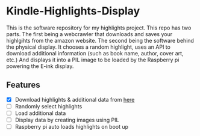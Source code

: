 # Kindle-Highlights-Display
This is the software repository for my highlights project. This repo has two parts. The first being a webcrawler that downloads and saves your highlgihts from the amazon website. The second being the software behind the physical display. It chooses a random highlight, uses an API to download additional information (such as book name, author, cover art, etc.) And displays it into a PIL image to be loaded by the Raspberry pi powering the E-ink display.

## Features

 - [X] Download highlights & additional data from [here](https://read.amazon.com/kp/notebook)
 - [ ] Randomly select highlights
 - [ ] Load additional data
 - [ ] Display data by creating images using PIL
 - [ ] Raspberry pi auto loads highlights on boot up
